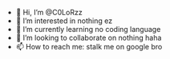 - 👋 Hi, I’m @C0LoRzz
- 👀 I’m interested in nothing ez
- 🌱 I’m currently learning no coding language
- 💞️ I’m looking to collaborate on nothing haha
- 📫 How to reach me: stalk me on google bro

<!---
C0LoRzz/C0LoRzz is a ✨ special ✨ repository because its `README.md` (this file) appears on your GitHub profile.
You can click the Preview link to take a look at your changes.
--->
